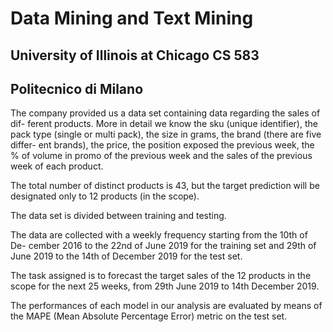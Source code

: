 # Data Mining and Text Mining
## University of Illinois at Chicago CS 583
## Politecnico di Milano

The company provided us a data set containing data regarding the sales of dif- ferent products. More in detail we know the sku (unique identifier), the pack type (single or multi pack), the size in grams, the brand (there are five differ- ent brands), the price, the position exposed the previous week, the % of volume in promo of the previous week and the sales of the previous week of each product. 

The total number of distinct products is 43, but the target prediction will be designated only to 12 products (in the scope). 

The data set is divided between training and testing. 

The data are collected with a weekly frequency starting from the 10th of De- cember 2016 to the 22nd of June 2019 for the training set and 29th of June 2019 to the 14th of December 2019 for the test set. 

The task assigned is to forecast the target sales of the 12 products in the scope for the next 25 weeks, from 29th June 2019 to 14th December 2019. 

The performances of each model in our analysis are evaluated by means of the MAPE (Mean Absolute Percentage Error) metric on the test set.

